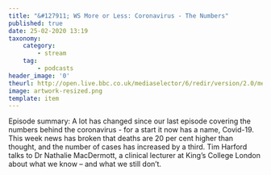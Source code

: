 ```yaml
---
title: "&#127911; WS More or Less: Coronavirus - The Numbers"
published: true
date: 25-02-2020 13:19
taxonomy:
    category:
        - stream
    tag:
        - podcasts
header_image: '0'
theurl: http://open.live.bbc.co.uk/mediaselector/6/redir/version/2.0/mediaset/audio-nondrm-download/proto/http/vpid/p083d5gm.mp3
image: artwork-resized.png
template: item
--- 
```

Episode summary: A lot has changed since our last episode covering the numbers behind the coronavirus - for a start it now has a name, Covid-19. This week news has broken that deaths are 20 per cent higher than thought, and the number of cases has increased by a third. Tim Harford talks to Dr Nathalie MacDermott, a clinical lecturer at King’s College London about what we know – and what we still don’t.
